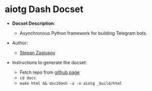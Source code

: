 aiotg Dash Docset
=======================

- __Docset Description__:
    - Asynchronous Python framework for building Telegram bots.

- Author:
    - [Stepan Zastupov](https://github.com/szastupov)

- Instructions to generate the docset:
    - Fetch repo from [github page](https://github.com/szastupov/aiotg)
    - `cd docs`
    - `make html && doc2dash -a -n aiotg _build/html`
